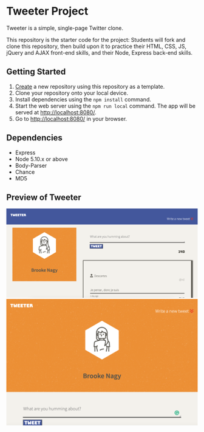 # Tweeter Project

Tweeter is a simple, single-page Twitter clone.

This repository is the starter code for the project: Students will fork and clone this repository, then build upon it to practice their HTML, CSS, JS, jQuery and AJAX front-end skills, and their Node, Express back-end skills.

## Getting Started

1. [Create](https://docs.github.com/en/repositories/creating-and-managing-repositories/creating-a-repository-from-a-template) a new repository using this repository as a template.
2. Clone your repository onto your local device.
3. Install dependencies using the `npm install` command.
3. Start the web server using the `npm run local` command. The app will be served at <http://localhost:8080/>.
4. Go to <http://localhost:8080/> in your browser.

## Dependencies

- Express
- Node 5.10.x or above
- Body-Parser 
- Chance 
- MD5 

## Preview of Tweeter 

!["Tweeter"](https://github.com/BrookeNagy123/tweeter/blob/master/docs/Tweeter%20for%20Desktop.png?raw=true)
!["Tweeter"](https://github.com/BrookeNagy123/tweeter/blob/master/docs/Tweeter%20for%20Tablets.png?raw=true)

